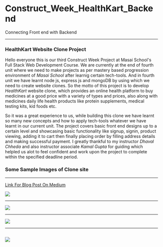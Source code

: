 # Construct_Week_HealthKart_Backend
 Connecting Front end with Backend

  ---
 
### **HealthKart Website Clone Project**

Hello everyone this is our third Construct Week Project at Masai School's Full Stack Web Development Course. We are currently at the end of fourth unit where we need to make projects as per mastery based progression environment of _Masai School_ after learnig certain tech-tools. And in fourth unit we have learnt node js, express js and mongoDB by using which we need to create website clones. So the motto of this project is to develop *HealthKart* website clone, which provides an online health platform to buy medicines at a good price with a variety of types and prices, also along with medicines daily life health products like protein supplements, medical testing kits, kid foods etc.

  So it was a great experience to us, while building this clone we have learnt so many new concepts and how to apply tech-tools whatever we have learnt in our current unit. The project covers basic front end designs up to a certain level and showcasing basic functionality like signup, signin, product viewing, adding it to cart then finally placing order by filling address details and making successful payment. I greatly thankful to my instructor *Dhaval Chheda* and also instructor associate *Kamal Gupta* for guiding which helpled us alot to feel confident and work upon the project to complete within the specified deadline period.
 
 
### Some Sample Images of Clone site
---

[Link For Blog Post On Medium](https://medium.com/@premuhulikoppe/my-first-construct-week-project-1331359a7c7f)

 ![](.vscode/Blog%Images/Home%page.png)
 
 ---
 ![](.vscode/Blog%Images/Signup%Login%Page.png)
 
 ---
 ![](.vscode/Blog%Images/Products%Page.png)
 
 ---
 ![](.vscode/Blog%Images/product%view%page.png)
 ---



